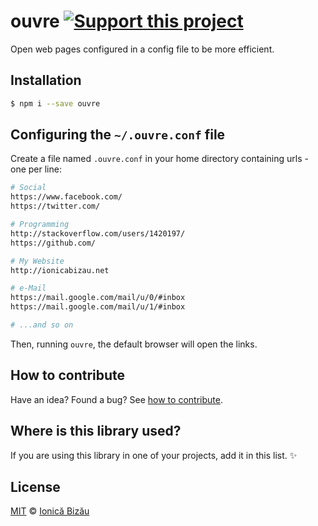 # ouvre [![Support this project][donate-now]][paypal-donations]

Open web pages configured in a config file to be more efficient.

## Installation

```sh
$ npm i --save ouvre
```

## Configuring the `~/.ouvre.conf` file

Create a file named `.ouvre.conf` in your home directory containing urls - one per line:

```sh
# Social
https://www.facebook.com/
https://twitter.com/

# Programming
http://stackoverflow.com/users/1420197/
https://github.com/

# My Website
http://ionicabizau.net

# e-Mail
https://mail.google.com/mail/u/0/#inbox
https://mail.google.com/mail/u/1/#inbox

# ...and so on
```

Then, running `ouvre`, the default browser will open the links.

## How to contribute
Have an idea? Found a bug? See [how to contribute][contributing].

## Where is this library used?
If you are using this library in one of your projects, add it in this list. :sparkles:

## License

[MIT][license] © [Ionică Bizău][website]

[paypal-donations]: https://www.paypal.com/cgi-bin/webscr?cmd=_s-xclick&hosted_button_id=RVXDDLKKLQRJW
[donate-now]: http://i.imgur.com/6cMbHOC.png

[license]: http://showalicense.com/?fullname=Ionic%C4%83%20Biz%C4%83u%20%3Cbizauionica%40gmail.com%3E%20(http%3A%2F%2Fionicabizau.net)&year=2014#license-mit
[website]: http://ionicabizau.net
[contributing]: /CONTRIBUTING.md
[docs]: /DOCUMENTATION.md